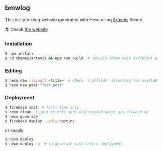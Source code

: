 ## bmwlog
This is static blog website generated with Hexo using [Artemis](https://github.com/Dreyer/hexo-theme-artemis) theme.

🌎 Check [the website](https://bmwlog.pp.ua/)

### Installation

```bash
$ npm install
$ cd themes/artemis && npm run build  # rebuild theme with different params
```

### Editing
```bash
$ hexo new [layout] <title>  # check `scaffolds` directory for available layouts
$ hexo new post "Test post"
```


### Deployment
```bash
$ firebase init  # first time only
$ hexo clean  # just to make sure old/removed pages are cleaned up
$ hexo generate
$ firebase deploy --only hosting
```

or simply

```bash
$ hexo deploy
$ hexo deploy -g  # to generate site before deployment
```
